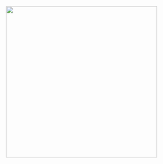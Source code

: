 <div id="header" align="center">
<img src="https://media.giphy.com/media/kBi5S9oHVsHopUwvc1/giphy.gif" width="400"/>
</div> 
